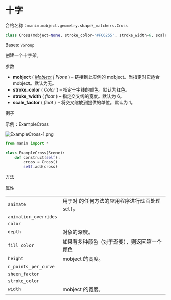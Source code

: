 # 十字

合格名称：`manim.mobject.geometry.shape\_matchers.Cross`

```py
class Cross(mobject=None, stroke_color='#FC6255', stroke_width=6, scale_factor=1, **kwargs)
```

Bases: `VGroup`

创建一个十字架。

参数

- **mobject** ( [_Mobject_]() _|_ _None_ ) – 链接到此实例的 mobject。当指定时它适合 mobject。默认为无。
- **stroke_color** ( _Color_ ) – 指定十字线的颜色。默认为红色。
- **stroke_width** ( _float_ ) – 指定交叉线的宽度。默认为 6。
- **scale_factor** ( _float_ ) – 将交叉缩放到提供的单位。默认为 1。

例子

示例：ExampleCross

![ExampleCross-1.png](../static/ExampleCross-1.png)

```py
from manim import *

class ExampleCross(Scene):
    def construct(self):
        cross = Cross()
        self.add(cross)
```


方法



属性

|||
|-|-|
`animate`|用于对 的任何方法的应用程序进行动画处理`self`。
`animation_overrides`|
`color`|
`depth`|对象的深度。
`fill_color`|如果有多种颜色（对于渐变），则返回第一个颜色
`height`|mobject 的高度。
`n_points_per_curve`|
`sheen_factor`|
`stroke_color`|
`width`|mobject 的宽度。
